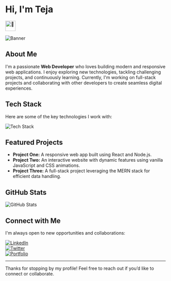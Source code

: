 # Hi, I'm Teja <picture> <source srcset="https://fonts.gstatic.com/s/e/notoemoji/latest/1f44b_1f3fb/512.webp" type="image/webp">
  <img src="https://fonts.gstatic.com/s/e/notoemoji/latest/1f44b_1f3fb/512.gif" alt="👋" width="32" height="32">
</picture>

<!-- Banner Image -->
![Banner](https://media.licdn.com/dms/image/v2/D5603AQFR1-7pOfRBYw/profile-displayphoto-shrink_800_800/profile-displayphoto-shrink_800_800/0/1732377798067?e=1744848000&v=beta&t=OB8oA1rmQ3fPBnWlCsxVvdb2mGcNzJsoo3I6YDx3_5I)

## About Me

I'm a passionate **Web Developer** who loves building modern and responsive web applications. I enjoy exploring new technologies, tackling challenging projects, and continuously learning. Currently, I'm working on full-stack projects and collaborating with other developers to create seamless digital experiences.

## Tech Stack

Here are some of the key technologies I work with:

<img src="https://skillicons.dev/icons?i=html,css,js,ts,react,nodejs,express,mongo" alt="Tech Stack" />

## Featured Projects

- **Project One:** A responsive web app built using React and Node.js.
- **Project Two:** An interactive website with dynamic features using vanilla JavaScript and CSS animations.
- **Project Three:** A full-stack project leveraging the MERN stack for efficient data handling.

## GitHub Stats

<img align="center" src="https://github-readme-stats.vercel.app/api?username=yourusername&show_icons=true&hide_border=true" alt="GitHub Stats" />

## Connect with Me

I'm always open to new opportunities and collaborations:

[![LinkedIn](https://img.shields.io/badge/-LinkedIn-blue?style=flat-square&logo=linkedin&logoColor=white)](https://www.linkedin.com/in/yourprofile)  
[![Twitter](https://img.shields.io/badge/-Twitter-blue?style=flat-square&logo=twitter&logoColor=white)](https://twitter.com/yourhandle)  
[![Portfolio](https://img.shields.io/badge/-Portfolio-green?style=flat-square)](https://yourportfolio.com)

---

Thanks for stopping by my profile! Feel free to reach out if you’d like to connect or collaborate.
